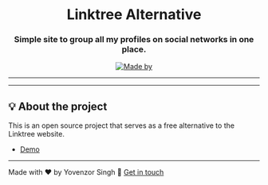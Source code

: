 <h1 align="center">Linktree Alternative</h1>
<h3 align="center">Simple site to group all my profiles on social networks in one place.</h3>

<p align="center">
  <a href="https://www.linkedin.com/in/yovenzor-singh/">
    <img alt="Made by" src="https://img.shields.io/static/v1?label=Made%20by&message=Yovenzor%20Singh&color=04D361&labelColor=000000">
  </a>
</p>

---

---

## 💡 About the project

This is an open source project that serves as a free alternative to the Linktree website.
- [Demo](https://yovenzor.github.io/Link)

---

Made with ❤️ by Yovenzor Singh :wave: [Get in touch](https://www.linkedin.com/in/yovenzor-singh/)
